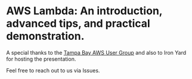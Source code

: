 # AWS Lambda: An introduction, advanced tips, and practical demonstration.

A special thanks to the [Tampa Bay AWS User Group](https://www.meetup.com/Tampa-Bay-AWS-Group/events/239281600/) and also to Iron Yard for hosting the presentation.

Feel free to reach out to us via Issues.
